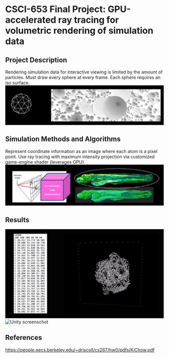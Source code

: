 # CSCI-653 Final Project: GPU-accelerated ray tracing for volumetric rendering of simulation data

## Project Description
Rendering simulation data for interactive viewing is limited by the amount of particles. Must draw every sphere at every frame. Each sphere requires an iso surface.
![Unity screenschot](/problem.png)

## Simulation Methods and Algorithms

Represent coordinate information as an image where each atom is a pixel point.
Use ray tracing with maximum intensity projection via customized game-engine shader (leverages GPU).
![Unity screenschot](/solution.png)

## Results
![Unity screenschot](/application.png)
![Unity screenschot](/img.png)

## References

https://people.eecs.berkeley.edu/~driscoll/cs267/hw0/pdfs/KiChow.pdf
